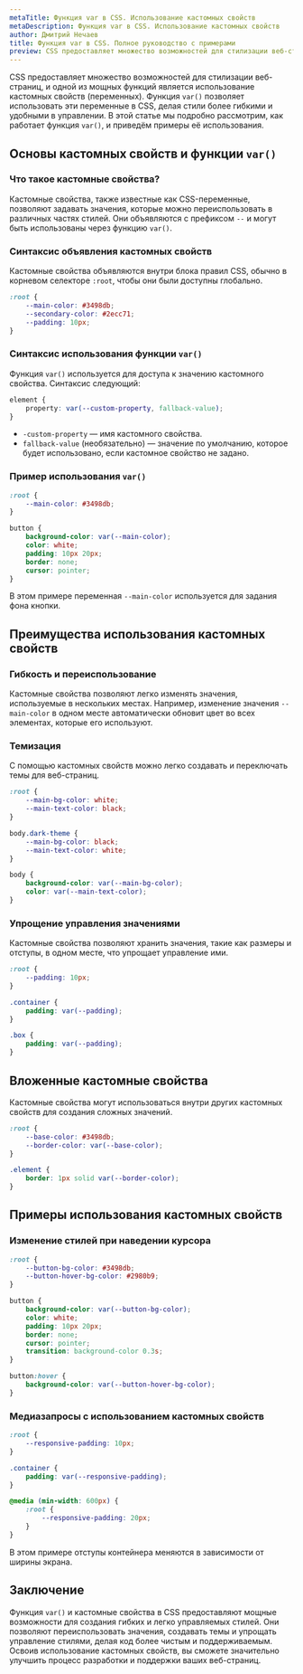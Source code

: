 ```yaml
---
metaTitle: Функция var в CSS. Использование кастомных свойств
metaDescription: Функция var в CSS. Использование кастомных свойств
author: Дмитрий Нечаев
title: Функция var в CSS. Полное руководство с примерами
preview: CSS предоставляет множество возможностей для стилизации веб-страниц, и одной из мощных функций является использование кастомных свойств (переменных). Функция var позволяет использовать эти переменные в CSS, делая стили более гибкими и удобными в управлении.
---
```


CSS предоставляет множество возможностей для стилизации веб-страниц, и одной из мощных функций является использование кастомных свойств (переменных). Функция `var()` позволяет использовать эти переменные в CSS, делая стили более гибкими и удобными в управлении. В этой статье мы подробно рассмотрим, как работает функция `var()`, и приведём примеры её использования.

## Основы кастомных свойств и функции `var()`

### Что такое кастомные свойства?

Кастомные свойства, также известные как CSS-переменные, позволяют задавать значения, которые можно переиспользовать в различных частях стилей. Они объявляются с префиксом `--` и могут быть использованы через функцию `var()`.

### Синтаксис объявления кастомных свойств

Кастомные свойства объявляются внутри блока правил CSS, обычно в корневом селекторе `:root`, чтобы они были доступны глобально.

```css
:root {
    --main-color: #3498db;
    --secondary-color: #2ecc71;
    --padding: 10px;
}

```

### Синтаксис использования функции `var()`

Функция `var()` используется для доступа к значению кастомного свойства. Синтаксис следующий:

```css
element {
    property: var(--custom-property, fallback-value);
}

```

- `-custom-property` — имя кастомного свойства.
- `fallback-value` (необязательно) — значение по умолчанию, которое будет использовано, если кастомное свойство не задано.

### Пример использования `var()`

```css
:root {
    --main-color: #3498db;
}

button {
    background-color: var(--main-color);
    color: white;
    padding: 10px 20px;
    border: none;
    cursor: pointer;
}

```

В этом примере переменная `--main-color` используется для задания фона кнопки.

## Преимущества использования кастомных свойств

### Гибкость и переиспользование

Кастомные свойства позволяют легко изменять значения, используемые в нескольких местах. Например, изменение значения `--main-color` в одном месте автоматически обновит цвет во всех элементах, которые его используют.

### Темизация

С помощью кастомных свойств можно легко создавать и переключать темы для веб-страниц.

```css
:root {
    --main-bg-color: white;
    --main-text-color: black;
}

body.dark-theme {
    --main-bg-color: black;
    --main-text-color: white;
}

body {
    background-color: var(--main-bg-color);
    color: var(--main-text-color);
}

```

### Упрощение управления значениями

Кастомные свойства позволяют хранить значения, такие как размеры и отступы, в одном месте, что упрощает управление ими.

```css
:root {
    --padding: 10px;
}

.container {
    padding: var(--padding);
}

.box {
    padding: var(--padding);
}

```

## Вложенные кастомные свойства

Кастомные свойства могут использоваться внутри других кастомных свойств для создания сложных значений.

```css
:root {
    --base-color: #3498db;
    --border-color: var(--base-color);
}

.element {
    border: 1px solid var(--border-color);
}

```

## Примеры использования кастомных свойств

### Изменение стилей при наведении курсора

```css
:root {
    --button-bg-color: #3498db;
    --button-hover-bg-color: #2980b9;
}

button {
    background-color: var(--button-bg-color);
    color: white;
    padding: 10px 20px;
    border: none;
    cursor: pointer;
    transition: background-color 0.3s;
}

button:hover {
    background-color: var(--button-hover-bg-color);
}

```

### Медиазапросы с использованием кастомных свойств

```css
:root {
    --responsive-padding: 10px;
}

.container {
    padding: var(--responsive-padding);
}

@media (min-width: 600px) {
    :root {
        --responsive-padding: 20px;
    }
}

```

В этом примере отступы контейнера меняются в зависимости от ширины экрана.

## Заключение

Функция `var()` и кастомные свойства в CSS предоставляют мощные возможности для создания гибких и легко управляемых стилей. Они позволяют переиспользовать значения, создавать темы и упрощать управление стилями, делая код более чистым и поддерживаемым. Освоив использование кастомных свойств, вы сможете значительно улучшить процесс разработки и поддержки ваших веб-страниц.